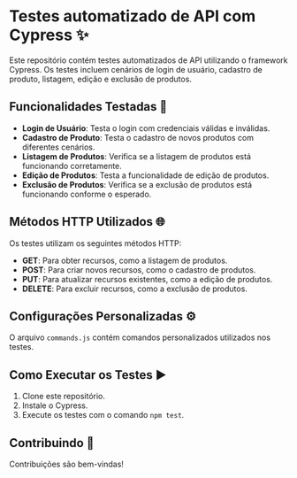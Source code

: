 # Testes automatizado de API com Cypress ✨

Este repositório contém testes automatizados de API utilizando o framework Cypress. Os testes incluem cenários de login de usuário, cadastro de produto, listagem, edição e exclusão de produtos.

## Funcionalidades Testadas 🚀

- **Login de Usuário**: Testa o login com credenciais válidas e inválidas.
- **Cadastro de Produto**: Testa o cadastro de novos produtos com diferentes cenários.
- **Listagem de Produtos**: Verifica se a listagem de produtos está funcionando corretamente.
- **Edição de Produtos**: Testa a funcionalidade de edição de produtos.
- **Exclusão de Produtos**: Verifica se a exclusão de produtos está funcionando conforme o esperado.

## Métodos HTTP Utilizados 🌐

Os testes utilizam os seguintes métodos HTTP:

- **GET**: Para obter recursos, como a listagem de produtos.
- **POST**: Para criar novos recursos, como o cadastro de produtos.
- **PUT**: Para atualizar recursos existentes, como a edição de produtos.
- **DELETE**: Para excluir recursos, como a exclusão de produtos.

<!--
*## Estrutura do Projeto 📁

- `cypress/integration`: Contém os arquivos de teste Cypress.
- `cypress/support`: Contém os arquivos de suporte, como comandos personalizados.
- `cypress/fixtures`: Contém os dados de teste (por exemplo, JSON).
-->

## Configurações Personalizadas ⚙️

O arquivo `commands.js` contém comandos personalizados utilizados nos testes.
## Como Executar os Testes ▶️

1. Clone este repositório.
2. Instale o Cypress.
3. Execute os testes com o comando `npm test`.

## Contribuindo 🤝

Contribuições são bem-vindas!
